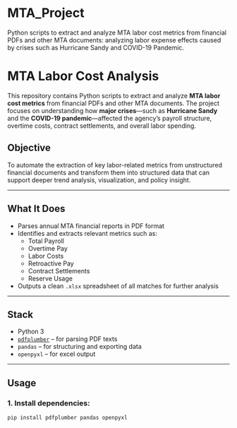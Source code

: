 # MTA_Project
Python scripts to extract and analyze MTA labor cost metrics from financial PDFs and other MTA documents: analyzing labor expense effects caused by crises such as Hurricane Sandy and COVID-19 Pandemic.

# MTA Labor Cost Analysis 

This repository contains Python scripts to extract and analyze **MTA labor cost metrics** from financial PDFs and other MTA documents. The project focuses on understanding how **major crises**—such as **Hurricane Sandy** and the **COVID-19 pandemic**—affected the agency’s payroll structure, overtime costs, contract settlements, and overall labor spending.

## Objective

To automate the extraction of key labor-related metrics from unstructured financial documents and transform them into structured data that can support deeper trend analysis, visualization, and policy insight.

---

## What It Does

- Parses annual MTA financial reports in PDF format
- Identifies and extracts relevant metrics such as:
  - Total Payroll
  - Overtime Pay
  - Labor Costs
  - Retroactive Pay
  - Contract Settlements
  - Reserve Usage
- Outputs a clean `.xlsx` spreadsheet of all matches for further analysis

---

## Stack

- Python 3
- [`pdfplumber`](https://github.com/jsvine/pdfplumber) – for parsing PDF texts
- `pandas` – for structuring and exporting data
- `openpyxl` – for excel output

---

## Usage

### 1. Install dependencies:
```bash
pip install pdfplumber pandas openpyxl
